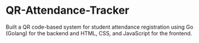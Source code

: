 # QR-Attendance-Tracker
Built a QR code-based system for student attendance registration using Go (Golang) for the backend and HTML, CSS, and JavaScript for the frontend.
